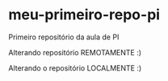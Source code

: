 # meu-primeiro-repo-pi
Primeiro repositório da aula de PI

Alterando repositório REMOTAMENTE :)

Alterando o repositório LOCALMENTE :)
